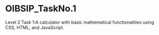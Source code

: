 # OIBSIP_TaskNo.1
Level 2 Task 1:A calculator with basic mathematical functionalities using CSS, HTML, and JavaScript.
